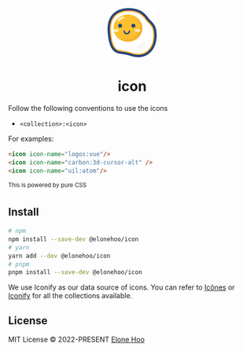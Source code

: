 <div align="center">
  <img src="./public/logo.svg" width="100px" height="100px" />
</div>

<h1 align="center">icon</h1>

Follow the following conventions to use the icons

- `<collection>:<icon>`

For examples:

```html
<icon icon-name="logos:vue"/>
<icon icon-name="carbon:3d-cursor-alt" />
<icon icon-name="uil:atom"/>
```

<sup>This is powered by pure CSS</sup>

## Install

```bash
# npm
npm install --save-dev @elonehoo/icon
# yarn
yarn add --dev @elonehoo/icon
# pnpm
pnpm install --save-dev @elonehoo/icon
```
We use Iconify as our data source of icons. You can refer to [Icônes](https://icones.js.org) or [Iconify](https://iconify.design) for all the collections available.

## License

MIT License &copy; 2022-PRESENT [Elone Hoo](https://github.com/elonehoo)
